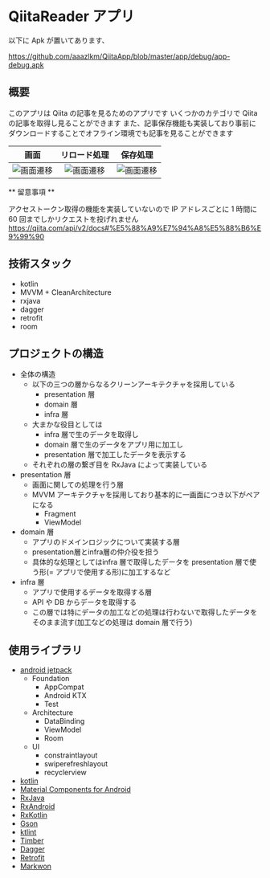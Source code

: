 # QiitaReader アプリ

以下に Apk が置いてあります、

https://github.com/aaazlkm/QiitaApp/blob/master/app/debug/app-debug.apk

## 概要

このアプリは Qiita の記事を見るためのアプリです
いくつかのカテゴリで Qiita の記事を取得し見ることができます
また、記事保存機能も実装しており事前にダウンロードすることでオフライン環境でも記事を見ることができます

| 画面 | リロード処理 | 保存処理 |
| :-------: | :----------: | :-------: |
| ![画面遷移](https://raw.githubusercontent.com/wiki/aaazlkm/QiitaApp/screen_recording_pager.gif) | ![画面遷移](https://raw.githubusercontent.com/wiki/aaazlkm/QiitaApp/screen_recording_reload.gif) | ![画面遷移](https://raw.githubusercontent.com/wiki/aaazlkm/QiitaApp/screen_recording_save.gif) |

** 留意事項 **

アクセストークン取得の機能を実装していないので IP アドレスごとに 1 時間に 60 回までしかリクエストを投げれません
https://qiita.com/api/v2/docs#%E5%88%A9%E7%94%A8%E5%88%B6%E9%99%90

## 技術スタック

- kotlin
- MVVM + CleanArchitecture
- rxjava
- dagger
- retrofit
- room

## プロジェクトの構造

- 全体の構造
  - 以下の三つの層からなるクリーンアーキテクチャを採用している
    - presentation 層
    - domain 層
    - infra 層
  - 大まかな役目としては
    - infra 層で生のデータを取得し
    - domain 層で生のデータをアプリ用に加工し
    - presentation 層で加工したデータを表示する
  - それぞれの層の繋ぎ目を RxJava によって実装している
- presentation 層
  - 画面に関しての処理を行う層
  - MVVM アーキテクチャを採用しており基本的に一画面につき以下がペアになる
    - Fragment
    - ViewModel
- domain 層
  - アプリのドメインロジックについて実装する層
  - presentation層とinfra層の仲介役を担う
  - 具体的な処理としてはinfra 層で取得したデータを presentation 層で使う形(= アプリで使用する形)に加工するなど
- infra 層
  - アプリで使用するデータを取得する層
  - API や DB からデータを取得する
  - この層では特にデータの加工などの処理は行わないで取得したデータをそのまま流す(加工などの処理は domain 層で行う)

## 使用ライブラリ

- [android jetpack](https://developer.android.com/jetpack/)
  - Foundation
    - AppCompat
    - Android KTX
    - Test
  - Architecture
    - DataBinding
    - ViewModel
    - Room
  - UI
    - constraintlayout
    - swiperefreshlayout
    - recyclerview
- [kotlin](https://kotlinlang.org/)
- [Material Components for Android](https://github.com/material-components/material-components-android)
- [RxJava](https://github.com/ReactiveX/RxJava)
- [RxAndroid](https://github.com/ReactiveX/RxAndroid)
- [RxKotlin](https://github.com/ReactiveX/RxKotlin)
- [Gson](https://github.com/google/gson)
- [ktlint](https://github.com/pinterest/ktlint)
- [Timber](https://github.com/JakeWharton/timber)
- [Dagger](https://github.com/google/dagger)
- [Retrofit](https://github.com/square/retrofit)
- [Markwon](https://github.com/noties/Markwon)
